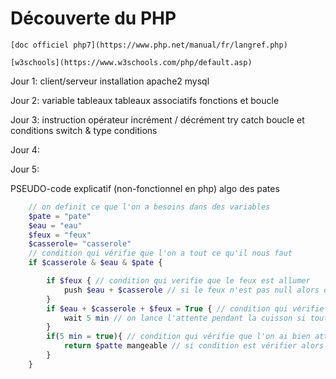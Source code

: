 # Découverte du PHP

    [doc officiel php7](https://www.php.net/manual/fr/langref.php)

    [w3schools](https://www.w3schools.com/php/default.asp)

Jour 1:
    client/serveur
    installation apache2 mysql
      
    
Jour 2:
    variable
    tableaux
    tableaux associatifs
    fonctions et boucle 
    
Jour 3:
    instruction
    opérateur
    incrément / décrément
    try catch
    boucle et conditions
    switch & type conditions

Jour 4:


Jour 5:



PSEUDO-code explicatif (non-fonctionnel en php) algo des pates

```php
    // on definit ce que l'on a besoins dans des variables
    $pate = "pate"
    $eau = "eau"
    $feux = "feux"
    $casserole= "casserole"
    // condition qui vérifie que l'on a tout ce qu'il nous faut 
    if $casserole & $eau & $pate {

        if $feux { // condition qui verifie que le feux est allumer
            push $eau + $casserole // si le feux n'est pas null alors on y ajoute l'eau dans la casserole sur le feux 
        }
        if $eau + $casserole + $feux = True { // condition qui vérifie que toute les conditions sont reunis
            wait 5 min // on lance l'attente pendant la cuisson si tout est bon jusque la 
        }
        if(5 min = true){ // condition qui vérifie que l'on ai bien attendu
            return $patte mangeable // si condition est vérifier alors on retourne le résultat: des pattes qui se mange
        }
    }
```

